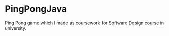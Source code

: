 # PingPongJava

Ping Pong game which I made as coursework for Software Design course in university.
